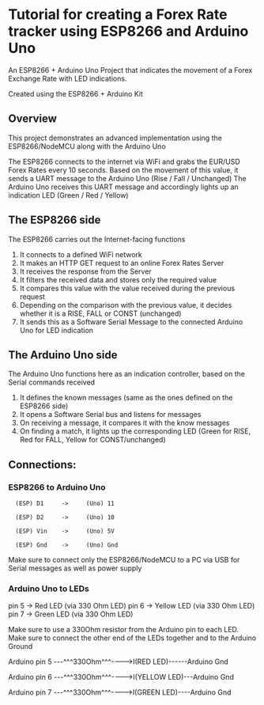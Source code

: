 # Tutorial for creating a Forex Rate tracker using ESP8266 and Arduino Uno
An ESP8266 + Arduino Uno Project that indicates the movement of a Forex Exchange Rate with LED indications. 

Created using the ESP8266 + Arduino Kit

## Overview
This project demonstrates an advanced implementation using the ESP8266/NodeMCU along with the Arduino Uno

The ESP8266 connects to the internet via WiFi and grabs the EUR/USD Forex Rates every 10 seconds.
Based on the movement of this value, it sends a UART message to the Arduino Uno (Rise / Fall / Unchanged)
The Arduino Uno receives this UART message and accordingly lights up an indication LED (Green / Red / Yellow)

## The ESP8266 side
The ESP8266 carries out the Internet-facing functions
1. It connects to a defined WiFi network
2. It makes an HTTP GET request to an online Forex Rates Server 
3. It receives the response from the Server
4. It filters the received data and stores only the required value
5. It compares this value with the value received during the previous request
6. Depending on the comparison with the previous value, it decides whether it is a RISE, FALL or CONST (unchanged)
7. It sends this as a Software Serial Message to the connected Arduino Uno for LED indication

## The Arduino Uno side
The Arduino Uno functions here as an indication controller, based on the Serial commands received
1. It defines the known messages (same as the ones defined on the ESP8266 side)
2. It opens a Software Serial bus and listens for messages
3. On receiving a message, it compares it with the know messages
4. On finding a match, it lights up the corresponding LED (Green for RISE, Red for FALL, Yellow for CONST/unchanged)

## Connections:
### ESP8266 to Arduino Uno


      (ESP) D1     ->     (Uno) 11
      
      (ESP) D2     ->     (Uno) 10
      
      (ESP) Vin    ->     (Uno) 5V

      (ESP) Gnd    ->     (Uno) Gnd
      
Make sure to connect only the ESP8266/NodeMCU to a PC via USB for Serial messages as well as power supply

### Arduino Uno to LEDs
pin 5 -> Red LED (via 330 Ohm LED)
pin 6 -> Yellow LED (via 330 Ohm LED)
pin 7 -> Green LED (via 330 Ohm LED)

Make sure to use a 330Ohm resistor from the Arduino pin to each LED.
Make sure to connect the other end of the LEDs together and to the Arduino Ground

Arduino pin 5 ---^^^330Ohm^^^---->I(RED LED)------Arduino Gnd

Arduino pin 6 ---^^^330Ohm^^^---->I(YELLOW LED)---Arduino Gnd

Arduino pin 7 ---^^^330Ohm^^^---->I(GREEN LED)----Arduino Gnd

